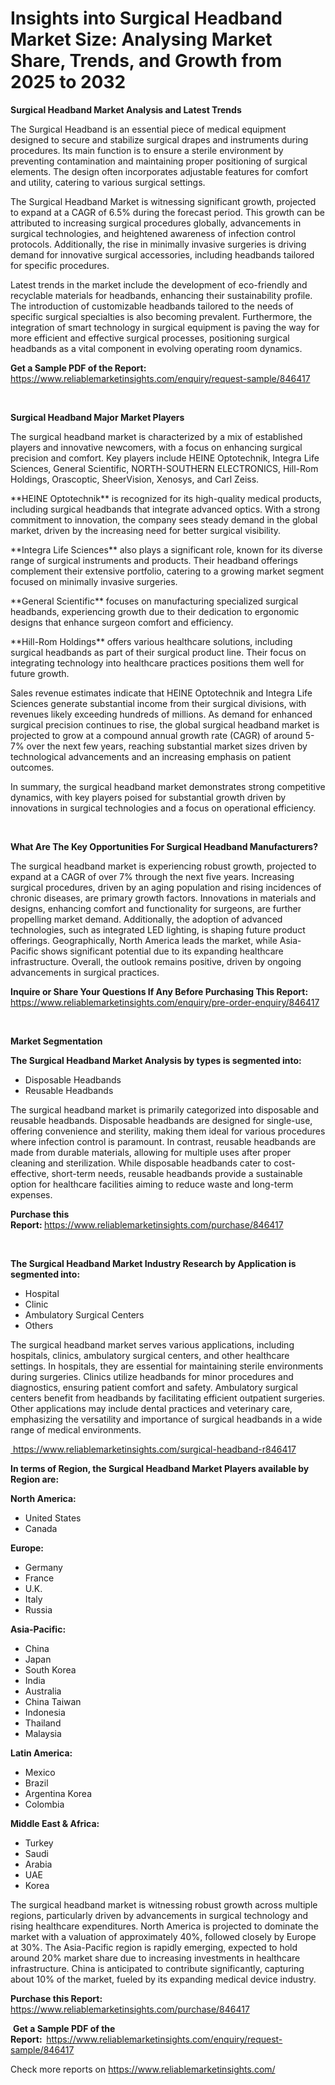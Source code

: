 <p><h1>Insights into Surgical Headband Market Size: Analysing Market Share, Trends, and Growth from 2025 to 2032</h1></p><p><strong>Surgical Headband Market Analysis and Latest Trends</strong></p>
<p><p>The Surgical Headband is an essential piece of medical equipment designed to secure and stabilize surgical drapes and instruments during procedures. Its main function is to ensure a sterile environment by preventing contamination and maintaining proper positioning of surgical elements. The design often incorporates adjustable features for comfort and utility, catering to various surgical settings.</p><p>The Surgical Headband Market is witnessing significant growth, projected to expand at a CAGR of 6.5% during the forecast period. This growth can be attributed to increasing surgical procedures globally, advancements in surgical technologies, and heightened awareness of infection control protocols. Additionally, the rise in minimally invasive surgeries is driving demand for innovative surgical accessories, including headbands tailored for specific procedures.</p><p>Latest trends in the market include the development of eco-friendly and recyclable materials for headbands, enhancing their sustainability profile. The introduction of customizable headbands tailored to the needs of specific surgical specialties is also becoming prevalent. Furthermore, the integration of smart technology in surgical equipment is paving the way for more efficient and effective surgical processes, positioning surgical headbands as a vital component in evolving operating room dynamics.</p></p>
<p><strong>Get a Sample PDF of the Report:&nbsp;</strong> <a href="https://www.reliablemarketinsights.com/enquiry/request-sample/846417?utm_campaign=2947&utm_medium=2&utm_source=Github&utm_content=ia&utm_term=04032025&utm_id=surgical-headband">https://www.reliablemarketinsights.com/enquiry/request-sample/846417</a></p>
<p>&nbsp;</p>
<p><strong>Surgical Headband Major Market Players</strong></p>
<p><p>The surgical headband market is characterized by a mix of established players and innovative newcomers, with a focus on enhancing surgical precision and comfort. Key players include HEINE Optotechnik, Integra Life Sciences, General Scientific, NORTH-SOUTHERN ELECTRONICS, Hill-Rom Holdings, Orascoptic, SheerVision, Xenosys, and Carl Zeiss.</p><p>**HEINE Optotechnik** is recognized for its high-quality medical products, including surgical headbands that integrate advanced optics. With a strong commitment to innovation, the company sees steady demand in the global market, driven by the increasing need for better surgical visibility. </p><p>**Integra Life Sciences** also plays a significant role, known for its diverse range of surgical instruments and products. Their headband offerings complement their extensive portfolio, catering to a growing market segment focused on minimally invasive surgeries.</p><p>**General Scientific** focuses on manufacturing specialized surgical headbands, experiencing growth due to their dedication to ergonomic designs that enhance surgeon comfort and efficiency.</p><p>**Hill-Rom Holdings** offers various healthcare solutions, including surgical headbands as part of their surgical product line. Their focus on integrating technology into healthcare practices positions them well for future growth.</p><p>Sales revenue estimates indicate that HEINE Optotechnik and Integra Life Sciences generate substantial income from their surgical divisions, with revenues likely exceeding hundreds of millions. As demand for enhanced surgical precision continues to rise, the global surgical headband market is projected to grow at a compound annual growth rate (CAGR) of around 5-7% over the next few years, reaching substantial market sizes driven by technological advancements and an increasing emphasis on patient outcomes.</p><p>In summary, the surgical headband market demonstrates strong competitive dynamics, with key players poised for substantial growth driven by innovations in surgical technologies and a focus on operational efficiency.</p></p>
<p>&nbsp;</p>
<p><strong>What Are The Key Opportunities For Surgical Headband Manufacturers?</strong></p>
<p><p>The surgical headband market is experiencing robust growth, projected to expand at a CAGR of over 7% through the next five years. Increasing surgical procedures, driven by an aging population and rising incidences of chronic diseases, are primary growth factors. Innovations in materials and designs, enhancing comfort and functionality for surgeons, are further propelling market demand. Additionally, the adoption of advanced technologies, such as integrated LED lighting, is shaping future product offerings. Geographically, North America leads the market, while Asia-Pacific shows significant potential due to its expanding healthcare infrastructure. Overall, the outlook remains positive, driven by ongoing advancements in surgical practices.</p></p>
<p><strong>Inquire or Share Your Questions If Any Before Purchasing This Report:</strong> <a href="https://www.reliablemarketinsights.com/enquiry/pre-order-enquiry/846417?utm_campaign=2947&utm_medium=2&utm_source=Github&utm_content=ia&utm_term=04032025&utm_id=surgical-headband">https://www.reliablemarketinsights.com/enquiry/pre-order-enquiry/846417</a></p>
<p>&nbsp;</p>
<p><strong>Market Segmentation</strong></p>
<p><strong>The Surgical Headband Market Analysis by types is segmented into:</strong></p>
<p><ul><li>Disposable Headbands</li><li>Reusable Headbands</li></ul></p>
<p><p>The surgical headband market is primarily categorized into disposable and reusable headbands. Disposable headbands are designed for single-use, offering convenience and sterility, making them ideal for various procedures where infection control is paramount. In contrast, reusable headbands are made from durable materials, allowing for multiple uses after proper cleaning and sterilization. While disposable headbands cater to cost-effective, short-term needs, reusable headbands provide a sustainable option for healthcare facilities aiming to reduce waste and long-term expenses.</p></p>
<p><strong>Purchase this Report:&nbsp;</strong><a href="https://www.reliablemarketinsights.com/purchase/846417?utm_campaign=2947&utm_medium=2&utm_source=Github&utm_content=ia&utm_term=04032025&utm_id=surgical-headband">https://www.reliablemarketinsights.com/purchase/846417</a></p>
<p>&nbsp;</p>
<p><strong>The Surgical Headband Market Industry Research by Application is segmented into:</strong></p>
<p><ul><li>Hospital</li><li>Clinic</li><li>Ambulatory Surgical Centers</li><li>Others</li></ul></p>
<p><p>The surgical headband market serves various applications, including hospitals, clinics, ambulatory surgical centers, and other healthcare settings. In hospitals, they are essential for maintaining sterile environments during surgeries. Clinics utilize headbands for minor procedures and diagnostics, ensuring patient comfort and safety. Ambulatory surgical centers benefit from headbands by facilitating efficient outpatient surgeries. Other applications may include dental practices and veterinary care, emphasizing the versatility and importance of surgical headbands in a wide range of medical environments.</p></p>
<p><a href="https://www.reliablemarketinsights.com/surgical-headband-r846417?utm_campaign=2947&utm_medium=2&utm_source=Github&utm_content=ia&utm_term=04032025&utm_id=surgical-headband">&nbsp;https://www.reliablemarketinsights.com/surgical-headband-r846417</a></p>
<p><strong>In terms of Region, the Surgical Headband Market Players available by Region are:</strong></p>
<p>
    <p> <strong> North America: </strong>
        <ul>
            <li>United States</li>
            <li>Canada</li>
        </ul>
        </p> 
    <p> <strong> Europe: </strong>
        <ul>
            <li>Germany</li>
            <li>France</li>
            <li>U.K.</li>
            <li>Italy</li>
            <li>Russia</li>
        </ul>
        </p> 
    <p> <strong> Asia-Pacific: </strong>
        <ul>
            <li>China</li>
            <li>Japan</li>
            <li>South Korea</li>
            <li>India</li>
            <li>Australia</li>
            <li>China Taiwan</li>
            <li>Indonesia</li>
            <li>Thailand</li>
            <li>Malaysia</li>
        </ul>
        </p> 
    <p> <strong> Latin America: </strong>
        <ul>
            <li>Mexico</li>
            <li>Brazil</li>
            <li>Argentina Korea</li>
            <li>Colombia</li>
        </ul>
        </p> 
    <p> <strong> Middle East & Africa: </strong>
        <ul>
            <li>Turkey</li>
            <li>Saudi</li>
            <li>Arabia</li>
            <li>UAE</li>
            <li>Korea</li>
        </ul>
    </p>
    </p>
<p><p>The surgical headband market is witnessing robust growth across multiple regions, particularly driven by advancements in surgical technology and rising healthcare expenditures. North America is projected to dominate the market with a valuation of approximately 40%, followed closely by Europe at 30%. The Asia-Pacific region is rapidly emerging, expected to hold around 20% market share due to increasing investments in healthcare infrastructure. China is anticipated to contribute significantly, capturing about 10% of the market, fueled by its expanding medical device industry.</p></p>
<p><strong>Purchase this Report: </strong><a href="https://www.reliablemarketinsights.com/purchase/846417?utm_campaign=2947&utm_medium=2&utm_source=Github&utm_content=ia&utm_term=04032025&utm_id=surgical-headband">https://www.reliablemarketinsights.com/purchase/846417</a></p>
<p>&nbsp;<strong>Get a Sample PDF of the Report:&nbsp;&nbsp;</strong><a href="https://www.reliablemarketinsights.com/enquiry/request-sample/846417?utm_campaign=2947&utm_medium=2&utm_source=Github&utm_content=ia&utm_term=04032025&utm_id=surgical-headband">https://www.reliablemarketinsights.com/enquiry/request-sample/846417</a></p>
<p><strong></strong></p>
<p>Check more reports on <a href="https://www.reliablemarketinsights.com/?utm_campaign=2947&utm_medium=2&utm_source=Github&utm_content=ia&utm_term=04032025&utm_id=surgical-headband">https://www.reliablemarketinsights.com/</a></p>
